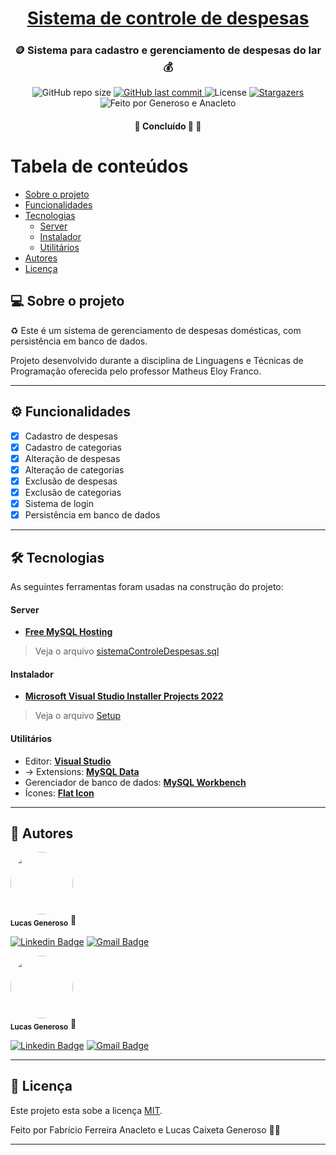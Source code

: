 <h1 align="center">
     <a href="#" alt="site do ecoleta"> Sistema de controle de despesas</a>
</h1>

<h3 align="center">
    🪙 Sistema para cadastro e gerenciamento de despesas do lar 💰
</h3>

<p align="center">
  <img alt="GitHub repo size" src="https://img.shields.io/github/repo-size/anacleto241/sistemaControleDespesas">
  
  <a href="https://github.com/anacleto241/sistemaControleDespesas/commits/master">
    <img alt="GitHub last commit" src="https://img.shields.io/github/last-commit/anacleto241/sistemaControleDespesas">
  </a>
    
   <img alt="License" src="https://img.shields.io/badge/license-MIT-brightgreen">
   <a href="https://github.com/anacleto241/sistemaControleDespesas/stargazers">
    <img alt="Stargazers" src="https://img.shields.io/github/stars/anacleto241/sistemaControleDespesas?style=social">
  </a>
    <img alt="Feito por Generoso e Anacleto" src="https://img.shields.io/badge/feito%20por-Generoso e Anacleto-%237519C1">
  </a> 
 
</p>

<h4 align="center">
	🚧   Concluído 🚀 🚧
</h4>

Tabela de conteúdos
=================
<!--ts-->
   * [Sobre o projeto](#-sobre-o-projeto)
   * [Funcionalidades](#-funcionalidades)
   * [Tecnologias](#-tecnologias)
     * [Server](#user-content-server--react----typescript)
     * [Instalador](#user-content-instalador--nodejs----typescript)
     * [Utilitários](#user-content-utilitarios--react-native----typescript)
   * [Autores](#-autores)
   * [Licença](#user-content--licença)
<!--te-->


## 💻 Sobre o projeto

♻️ Este é um sistema de gerenciamento de despesas domésticas, com persistência em banco de dados.


Projeto desenvolvido durante a disciplina de Linguagens e Técnicas de Programação oferecida pelo professor Matheus Eloy Franco.

---

## ⚙️ Funcionalidades

  - [x] Cadastro de despesas
  - [x] Cadastro de categorias
  - [x] Alteração de despesas
  - [x] Alteração de categorias
  - [x] Exclusão de despesas
  - [x] Exclusão de categorias
  - [x] Sistema de login
  - [x] Persistência em banco de dados
---

## 🛠 Tecnologias

As seguintes ferramentas foram usadas na construção do projeto:

#### **Server**

-   **[Free MySQL Hosting](https://www.freemysqlhosting.net)**

> Veja o arquivo  [sistemaControleDespesas.sql](https://github.com/anacleto241/sistemaControleDespesas/blob/master/sistemaControleDespesas.sql)

#### **Instalador**

-   **[Microsoft Visual Studio Installer Projects 2022](https://marketplace.visualstudio.com/items?itemName=VisualStudioClient.MicrosoftVisualStudio2022InstallerProjects)**

> Veja o arquivo  [Setup](https://github.com/anacleto241/sistemaControleDespesas/tree/master/Debug)

#### **Utilitários**

-   Editor:  **[Visual Studio](https://https://visualstudio.microsoft.com)**
-   → Extensions:  **[MySQL Data](https://dev.mysql.com/downloads/)**
-   Gerenciador de banco de dados:  **[MySQL Workbench](https://www.mysql.com/products/workbench/)**
-   Ícones:  **[Flat Icon](https://www.flaticon.com/)**


---

## 🦸 Autores

<a>
 <img style="border-radius: 50%;" src="https://avatars3.githubusercontent.com/u/145314313?s=460&u=61b426b901b8fe02e12019b1fdb67bf0072d4f00&v=4" width="100px;" alt=""/>
 <br />
 <sub><b>Lucas Generoso</b></sub></a> <a>🚀</a>
 <br />
 
[![Linkedin Badge](https://img.shields.io/badge/-Fabricio_Anacleto-blue?style=flat-square&logo=Linkedin&logoColor=white&link=https://www.linkedin.com/in/fabrício-anacleto-b98710278/)](https://www.linkedin.com/in/fabrício-anacleto-b98710278/) 
[![Gmail Badge](https://img.shields.io/badge/-fabricio.anacleto@alunos.ifsuldeminas.edu.br-c14438?style=flat-square&logo=Gmail&logoColor=white&link=mailto:fabricio.anacleto@alunos.ifsuldeminas.edu.br)](mailto:fabricio.anacleto@alunos.ifsuldeminas.edu.br)


<a>
 <img style="border-radius: 50%;" src="https://avatars3.githubusercontent.com/u/131410501?s=460&u=61b426b901b8fe02e12019b1fdb67bf0072d4f00&v=4" width="100px;" alt=""/>
 <br />
 <sub><b>Lucas Generoso</b></sub></a> <a>🚀</a>
 <br />
 
[![Linkedin Badge](https://img.shields.io/badge/-Lucas_Generoso-blue?style=flat-square&logo=Linkedin&logoColor=white&link=https://www.linkedin.com/in/lucascgeneroso/)](https://www.linkedin.com/in/lucascgeneroso/) 
[![Gmail Badge](https://img.shields.io/badge/-lucas.generoso@alunos.ifsuldeminas.edu.br-c14438?style=flat-square&logo=Gmail&logoColor=white&link=mailto:lucas.generoso@alunos.ifsuldeminas.edu.br)](mailto:lucas.generoso@alunos.ifsuldeminas.edu.br)

---

## 📝 Licença

Este projeto esta sobe a licença [MIT](./LICENSE).

Feito por Fabrício Ferreira Anacleto e Lucas Caixeta Generoso 👋🏽

---
